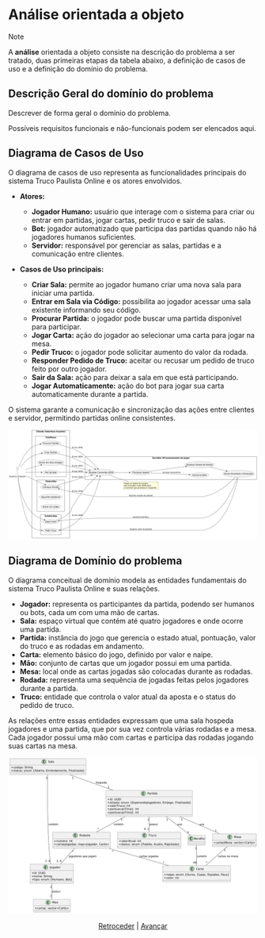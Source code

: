 # Análise orientada a objeto
> [!NOTE]
> <p>A <strong>análise</strong> orientada a objeto consiste na descrição do 
> problema a ser tratado, duas primeiras etapas da tabela abaixo, a definição de 
> casos de uso e a definição do domínio do problema.</p>

## Descrição Geral do domínio do problema

Descrever de forma geral o domínio do problema.

Possíveis requisitos funcionais e não-funcionais podem ser elencados aqui.

## Diagrama de Casos de Uso
O diagrama de casos de uso representa as funcionalidades principais do sistema Truco Paulista Online e os atores envolvidos.

- **Atores:**
  - **Jogador Humano:** usuário que interage com o sistema para criar ou entrar em partidas, jogar cartas, pedir truco e sair de salas.
  - **Bot:** jogador automatizado que participa das partidas quando não há jogadores humanos suficientes.
  - **Servidor:** responsável por gerenciar as salas, partidas e a comunicação entre clientes.

- **Casos de Uso principais:**
  - **Criar Sala:** permite ao jogador humano criar uma nova sala para iniciar uma partida.
  - **Entrar em Sala via Código:** possibilita ao jogador acessar uma sala existente informando seu código.
  - **Procurar Partida:** o jogador pode buscar uma partida disponível para participar.
  - **Jogar Carta:** ação do jogador ao selecionar uma carta para jogar na mesa.
  - **Pedir Truco:** o jogador pode solicitar aumento do valor da rodada.
  - **Responder Pedido de Truco:** aceitar ou recusar um pedido de truco feito por outro jogador.
  - **Sair da Sala:** ação para deixar a sala em que está participando.
  - **Jogar Automaticamente:** ação do bot para jogar sua carta automaticamente durante a partida.

O sistema garante a comunicação e sincronização das ações entre clientes e servidor, permitindo partidas online consistentes.

![Descrição da Imagem](img/Diagrama%20de%20caso%20de%20uso.png)
 
## Diagrama de Domínio do problema
O diagrama conceitual de domínio modela as entidades fundamentais do sistema Truco Paulista Online e suas relações.

- **Jogador:** representa os participantes da partida, podendo ser humanos ou bots, cada um com uma mão de cartas.
- **Sala:** espaço virtual que contém até quatro jogadores e onde ocorre uma partida.
- **Partida:** instância do jogo que gerencia o estado atual, pontuação, valor do truco e as rodadas em andamento.
- **Carta:** elemento básico do jogo, definido por valor e naipe.
- **Mão:** conjunto de cartas que um jogador possui em uma partida.
- **Mesa:** local onde as cartas jogadas são colocadas durante as rodadas.
- **Rodada:** representa uma sequência de jogadas feitas pelos jogadores durante a partida.
- **Truco:** entidade que controla o valor atual da aposta e o status do pedido de truco.

As relações entre essas entidades expressam que uma sala hospeda jogadores e uma partida, que por sua vez controla várias rodadas e a mesa. Cada jogador possui uma mão com cartas e participa das rodadas jogando suas cartas na mesa.

![Descrição da Imagem](img/diagrama%20de%20dominio.png)

<div align="center">

[Retroceder](README.md) | [Avançar](projeto.md)

</div>
